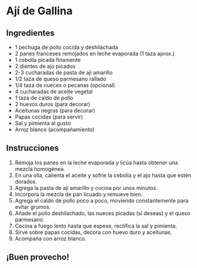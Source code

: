 # Ají de Gallina

## Ingredientes

- 1 pechuga de pollo cocida y deshilachada
- 2 panes franceses remojados en leche evaporada (1 taza aprox.)
- 1 cebolla picada finamente
- 2 dientes de ajo picados
- 2-3 cucharadas de pasta de ají amarillo
- 1/2 taza de queso parmesano rallado
- 1/4 taza de nueces o pecanas (opcional)
- 4 cucharadas de aceite vegetal
- 1 taza de caldo de pollo
- 2 huevos duros (para decorar)
- Aceitunas negras (para decorar)
- Papas cocidas (para servir)
- Sal y pimienta al gusto
- Arroz blanco (acompañamiento)

## Instrucciones

1. Remoja los panes en la leche evaporada y licúa hasta obtener una mezcla homogénea.
2. En una olla, calienta el aceite y sofríe la cebolla y el ajo hasta que estén dorados.
3. Agrega la pasta de ají amarillo y cocina por unos minutos.
4. Incorpora la mezcla de pan licuado y remueve bien.
5. Agrega el caldo de pollo poco a poco, moviendo constantemente para evitar grumos.
6. Añade el pollo deshilachado, las nueces picadas (si deseas) y el queso parmesano.
7. Cocina a fuego lento hasta que espese, rectifica la sal y pimienta.
8. Sirve sobre papas cocidas, decora con huevo duro y aceitunas.
9. Acompaña con arroz blanco.

## ¡Buen provecho!

